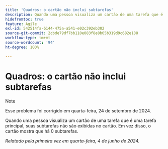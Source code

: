 ```yaml
---
title: 'Quadros: o cartão não inclui subtarefas'
description: Quando uma pessoa visualiza um cartão de uma tarefa que é uma tarefa principal, suas subtarefas não são exibidas no cartão. Em vez disso, o cartão mostra que há 0 subtarefas.
hidefromtoc: true
feature: Agile
exl-id: 542514fa-6144-475a-a541-e02c392eb302
source-git-commit: 2cbde79df7bb110e083f8e8b65b319d9c682e188
workflow-type: tm+mt
source-wordcount: '94'
ht-degree: 100%

---
```


# Quadros: o cartão não inclui subtarefas

>[!NOTE]
>
>Esse problema foi corrigido em quarta-feira, 24 de setembro de 2024.

Quando uma pessoa visualiza um cartão de uma tarefa que é uma tarefa principal, suas subtarefas não são exibidas no cartão. Em vez disso, o cartão mostra que há 0 subtarefas.

_Relatado pela primeira vez em quarta-feira, 4 de junho de 2024._

